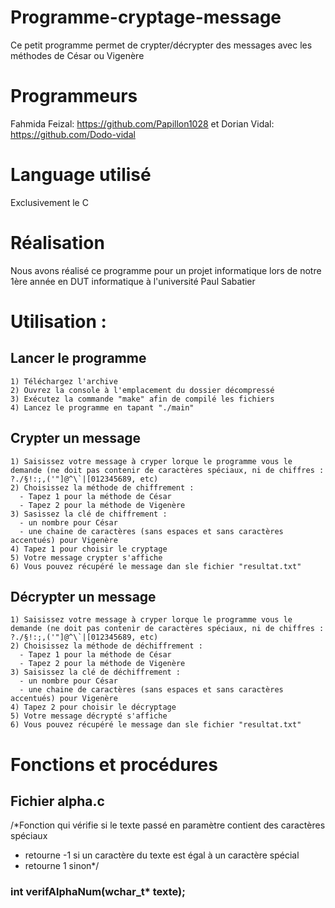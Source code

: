 # Programme-cryptage-message
Ce petit programme permet de crypter/décrypter des messages avec les méthodes de César ou Vigenère

# Programmeurs
Fahmida Feizal: https://github.com/Papillon1028 et Dorian Vidal: https://github.com/Dodo-vidal

# Language utilisé
Exclusivement le C

# Réalisation
Nous avons réalisé ce programme pour un projet informatique lors de notre 1ère année en DUT informatique à l'université Paul Sabatier

# Utilisation :
 ## Lancer le programme
    1) Téléchargez l'archive
    2) Ouvrez la console à l'emplacement du dossier décompressé
    3) Exécutez la commande "make" afin de compilé les fichiers
    4) Lancez le programme en tapant "./main"
    
 ## Crypter un message
    1) Saisissez votre message à cryper lorque le programme vous le demande (ne doit pas contenir de caractères spéciaux, ni de chiffres : ?./§!:;,('"]@^\`|[012345689, etc)
    2) Choisissez la méthode de chiffrement : 
      - Tapez 1 pour la méthode de César 
      - Tapez 2 pour la méthode de Vigenère
    3) Sasissez la clé de chiffrement : 
      - un nombre pour César 
      - une chaine de caractères (sans espaces et sans caractères accentués) pour Vigenère
    4) Tapez 1 pour choisir le cryptage
    5) Votre message crypter s'affiche
    6) Vous pouvez récupéré le message dan sle fichier "resultat.txt"
    
 ## Décrypter un message
    1) Saisissez votre message à cryper lorque le programme vous le demande (ne doit pas contenir de caractères spéciaux, ni de chiffres : ?./§!:;,('"]@^\`|[012345689, etc)
    2) Choisissez la méthode de déchiffrement : 
      - Tapez 1 pour la méthode de César 
      - Tapez 2 pour la méthode de Vigenère
    3) Saisissez la clé de déchiffrement :
      - un nombre pour César 
      - une chaine de caractères (sans espaces et sans caractères accentués) pour Vigenère
    4) Tapez 2 pour choisir le décryptage
    5) Votre message décrypté s'affiche
    6) Vous pouvez récupéré le message dan sle fichier "resultat.txt"

# Fonctions et procédures
 ## Fichier alpha.c
  /*Fonction qui vérifie si le texte passé en paramètre contient des caractères spéciaux
  - retourne -1 si un caractère du texte est égal à un caractère spécial
  - retourne 1 sinon*/
 ### int verifAlphaNum(wchar_t* texte);
